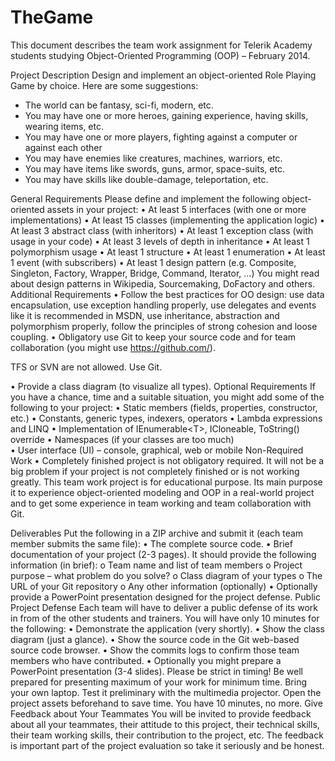 TheGame
=======

This document describes the team work assignment for Telerik Academy students studying Object-Oriented Programming (OOP) – February 2014. 

Project Description Design and implement an object-oriented Role Playing Game by choice. Here are some suggestions:

- The world can be fantasy, sci-fi, modern, etc.
-	You may have one or more heroes, gaining experience, having skills, wearing items, etc. 
-	You may have one or more players, fighting against a computer or against each other
-	You may have enemies like creatures, machines, warriors, etc. 
-	You may have items like swords, guns, armor, space-suits, etc.
-	You may have skills like double-damage, teleportation, etc.  

General Requirements
Please define and implement the following object-oriented assets in your project:
•	At least 5 interfaces (with one or more implementations) 
•	At least 15 classes (implementing the application logic) 
•	At least 3 abstract class (with inheritors) 
•	At least 1 exception class (with usage in your code) 
•	At least 3 levels of depth in inheritance 
•	At least 1 polymorphism usage 
•	At least 1 structure 
•	At least 1 enumeration 
•	At least 1 event (with subscribers) 
•	At least 1 design pattern (e.g. Composite, Singleton, Factory, Wrapper, Bridge, Command, Iterator, …) You might read about design patterns in Wikipedia, Sourcemaking, DoFactory and others. Additional Requirements 
•	Follow the best practices for OO design: use data encapsulation, use exception handling properly, use delegates and events like it is recommended in MSDN, use inheritance, abstraction and polymorphism properly, follow the principles of strong cohesion and loose coupling. 
•	Obligatory use Git to keep your source code and for team collaboration (you might use https://github.com/).

TFS or SVN are not allowed. Use Git. 

•	Provide a class diagram (to visualize all types). Optional Requirements If you have a chance, time and a suitable situation, you might add some of the following to your project: 
•	Static members (fields, properties, constructor, etc.) 
•	Constants, generic types, indexers, operators 
•	Lambda expressions and LINQ 
•	Implementation of IEnumerable&lt;T>, ICloneable, ToString() override 
•	Namespaces (if your classes are too much)  
•	User interface (UI) – console, graphical, web or mobile Non-Required Work 
•	Completely finished project is not obligatory required. It will not be a big problem if your project is not completely finished or is not working greatly. This team work project is for educational purpose. Its main purpose it to experience object-oriented modeling and OOP in a real-world project and to get some experience in team working and team collaboration with Git.  

Deliverables Put the following in a ZIP archive and submit it (each team member submits the same file): 
•	The complete source code. 
•	Brief documentation of your project (2-3 pages). It should provide the following information (in brief): o	Team name and list of team members o	Project purpose – what problem do you solve? o	Class diagram of your types o	The URL of your Git repository o	Any other information (optionally) 
•	Optionally provide a PowerPoint presentation designed for the project defense. Public Project Defense Each team will have to deliver a public defense of its work in from of the other students and trainers. You will have only 10 minutes for the following: 
•	Demonstrate the application (very shortly). 
•	Show the class diagram (just a glance). 
•	Show the source code in the Git web-based source code browser. 
•	Show the commits logs to confirm those team members who have contributed. 
•	Optionally you might prepare a PowerPoint presentation (3-4 slides). Please be strict in timing! Be well prepared for presenting maximum of your work for minimum time. Bring your own laptop. Test it preliminary with the multimedia projector. Open the project assets beforehand to save time. You have 10 minutes, no more. Give Feedback about Your Teammates You will be invited to provide feedback about all your teammates, their attitude to this project, their technical skills, their team working skills, their contribution to the project, etc. The feedback is important part of the project evaluation so take it seriously and be honest.
